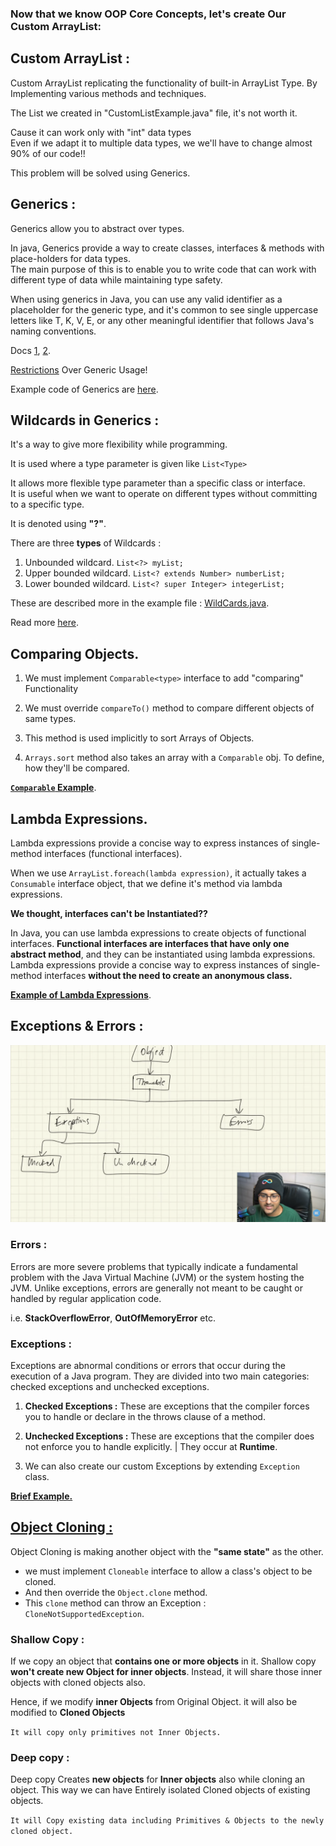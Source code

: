 ### **Now that we know OOP Core Concepts, let's create Our Custom ArrayList:**

## Custom ArrayList : 
Custom ArrayList replicating the functionality of built-in ArrayList Type. By Implementing various methods and techniques.

The List we created in "CustomListExample.java" file, it's not worth it.

Cause it can work only with "int" data types<br>
Even if we adapt it to multiple data types, we we'll have to change almost 90% of our code!!

This problem will be solved using Generics.


## Generics :


Generics allow you to abstract over types.

In java, Generics provide a way to create classes, interfaces & methods with place-holders for data types.<br>
The main purpose of this is to enable you to write code that can work with different type of data while maintaining type safety.

When using generics in Java, you can use any valid identifier as a placeholder for the generic type, and it's common to see single uppercase letters like T, K, V, E, or any other meaningful identifier that follows Java's naming conventions.

Docs [1](https://docs.oracle.com/javase/tutorial/extra/generics/intro.html), [2](https://docs.oracle.com/javase/tutorial/java/generics/types.html).

[Restrictions](https://www.google.com/url?sa=t&rct=j&q=&esrc=s&source=web&cd=&cad=rja&uact=8&ved=2ahUKEwjsx-m80YmDAxW6fGwGHfAYAzMQFnoECA4QAQ&url=https%3A%2F%2Fdocs.oracle.com%2Fjavase%2Ftutorial%2Fjava%2Fgenerics%2Frestrictions.html&usg=AOvVaw3L3i-PE7RnXld1CIQlfI2I&opi=89978449) Over Generic Usage!

Example code of Generics are [here](./CustomGenList.java).

## Wildcards in Generics :

It's a way to give more flexibility while programming.

It is used where a type parameter is given like `List<Type>`

It allows more flexible type parameter than a specific class or interface.<br>It is useful when we want to operate on different types without committing to a specific type. 

It is denoted using **"?"**.

There are three **types** of Wildcards :

1. Unbounded wildcard. `List<?> myList;`
2. Upper bounded wildcard. `List<? extends Number> numberList;`
3. Lower bounded wildcard. `List<? super Integer> integerList;`

These are described more in the example file : [WildCards.java](./WildCards.java).

Read more [here](https://docs.oracle.com/javase/tutorial/extra/generics/wildcards.html).

## Comparing Objects.

1. We must implement `Comparable<type>` interface to add "comparing" Functionality
2. We must override `compareTo()` method to compare different objects of same types.
3. This method is used implicitly to sort Arrays of Objects.

4. `Arrays.sort` method also takes an array with a `Comparable` obj. To define, how they'll be compared.


**[`Comparable` Example](./CompareObj.java)**.

## Lambda Expressions.

Lambda expressions provide a concise way to express instances of single-method interfaces (functional interfaces).

When we use `ArrayList.foreach(lambda expression)`, it actually takes a `Consumable` interface object, that we define it's method via lambda expressions.

**We thought, interfaces can't be Instantiated??**

In Java, you can use lambda expressions to create objects of functional interfaces. **Functional interfaces are interfaces that have only one abstract method**, and they can be instantiated using lambda expressions. Lambda expressions provide a concise way to express instances of single-method interfaces **without the need to create an anonymous class.**

**[Example of Lambda Expressions](./Lambda.java.)**.


## Exceptions & Errors :

<img src="./Images/Exception.png"></img>

### Errors :
Errors are more severe problems that typically indicate a fundamental problem with the Java Virtual Machine (JVM) or the system hosting the JVM. Unlike exceptions, errors are generally not meant to be caught or handled by regular application code.

i.e. **StackOverflowError**, **OutOfMemoryError** etc.

### Exceptions : 
Exceptions are abnormal conditions or errors that occur during the execution of a Java program. They are divided into two main categories: checked exceptions and unchecked exceptions.

1. **Checked Exceptions :** These are exceptions that the compiler forces you to handle or declare in the throws clause of a method.

2. **Unchecked Exceptions :** These are exceptions that the compiler does not enforce you to handle explicitly. | They occur at **Runtime**.

3. We can also create our custom Exceptions by extending  `Exception` class.

**[Brief Example.](./ExceptionsExample.java)**


## [Object Cloning :](./Cloning.java)

Object Cloning is making another object with the **"same state"** as the other.

* we must implement `Cloneable` interface to allow a class's object to be cloned.
* And then override the `Object.clone` method.
* This `clone` method can throw an Exception : `CloneNotSupportedException`.

### Shallow Copy :

If we copy an object that **contains one or more objects** in it.
Shallow copy **won't create new Object for inner objects**.
Instead, it will share those inner objects with cloned objects also.

Hence, if we modify **inner Objects** from Original Object.
it will also be modified to **Cloned Objects**

`It will copy only primitives not Inner Objects.`

### Deep copy :

Deep copy Creates **new objects** for **Inner objects** also while cloning an object.
This way we can have Entirely isolated Cloned objects of existing objects.

`It will Copy existing data including Primitives & Objects to the newly cloned object.`